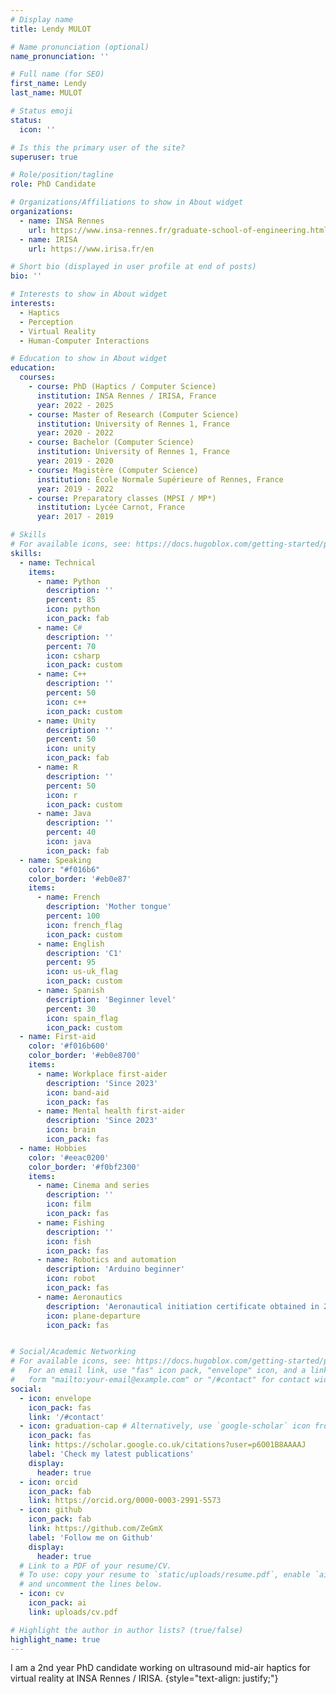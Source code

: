 ```yaml
---
# Display name
title: Lendy MULOT

# Name pronunciation (optional)
name_pronunciation: ''

# Full name (for SEO)
first_name: Lendy
last_name: MULOT

# Status emoji
status:
  icon: ''

# Is this the primary user of the site?
superuser: true

# Role/position/tagline
role: PhD Candidate

# Organizations/Affiliations to show in About widget
organizations:
  - name: INSA Rennes
    url: https://www.insa-rennes.fr/graduate-school-of-engineering.html
  - name: IRISA
    url: https://www.irisa.fr/en

# Short bio (displayed in user profile at end of posts)
bio: ''

# Interests to show in About widget
interests:
  - Haptics
  - Perception
  - Virtual Reality
  - Human-Computer Interactions

# Education to show in About widget
education:
  courses:
    - course: PhD (Haptics / Computer Science)
      institution: INSA Rennes / IRISA, France
      year: 2022 - 2025
    - course: Master of Research (Computer Science)
      institution: University of Rennes 1, France
      year: 2020 - 2022
    - course: Bachelor (Computer Science)
      institution: University of Rennes 1, France
      year: 2019 - 2020
    - course: Magistère (Computer Science)
      institution: École Normale Supérieure of Rennes, France
      year: 2019 - 2022
    - course: Preparatory classes (MPSI / MP*)
      institution: Lycée Carnot, France
      year: 2017 - 2019

# Skills
# For available icons, see: https://docs.hugoblox.com/getting-started/page-builder/#icons
skills:
  - name: Technical
    items:
      - name: Python
        description: ''
        percent: 85
        icon: python
        icon_pack: fab
      - name: C#
        description: ''
        percent: 70
        icon: csharp
        icon_pack: custom
      - name: C++
        description: ''
        percent: 50
        icon: c++
        icon_pack: custom
      - name: Unity
        description: ''
        percent: 50
        icon: unity
        icon_pack: fab
      - name: R
        description: ''
        percent: 50
        icon: r
        icon_pack: custom
      - name: Java
        description: ''
        percent: 40
        icon: java
        icon_pack: fab
  - name: Speaking
    color: "#f016b6"
    color_border: '#eb0e87'
    items:
      - name: French
        description: 'Mother tongue'
        percent: 100
        icon: french_flag
        icon_pack: custom
      - name: English
        description: 'C1'
        percent: 95
        icon: us-uk_flag
        icon_pack: custom
      - name: Spanish
        description: 'Beginner level'
        percent: 30
        icon: spain_flag
        icon_pack: custom
  - name: First-aid
    color: '#f016b600'
    color_border: '#eb0e8700'
    items:
      - name: Workplace first-aider
        description: 'Since 2023'
        icon: band-aid
        icon_pack: fas
      - name: Mental health first-aider
        description: 'Since 2023'
        icon: brain
        icon_pack: fas
  - name: Hobbies
    color: '#eeac0200'
    color_border: '#f0bf2300'
    items:
      - name: Cinema and series
        description: ''
        icon: film
        icon_pack: fas
      - name: Fishing
        description: ''
        icon: fish
        icon_pack: fas
      - name: Robotics and automation
        description: 'Arduino beginner'
        icon: robot
        icon_pack: fas
      - name: Aeronautics
        description: 'Aeronautical initiation certificate obtained in 2013'
        icon: plane-departure
        icon_pack: fas


# Social/Academic Networking
# For available icons, see: https://docs.hugoblox.com/getting-started/page-builder/#icons
#   For an email link, use "fas" icon pack, "envelope" icon, and a link in the
#   form "mailto:your-email@example.com" or "/#contact" for contact widget.
social:
  - icon: envelope
    icon_pack: fas
    link: '/#contact'
  - icon: graduation-cap # Alternatively, use `google-scholar` icon from `ai` icon pack
    icon_pack: fas
    link: https://scholar.google.co.uk/citations?user=p6O01B8AAAAJ
    label: 'Check my latest publications'
    display:
      header: true
  - icon: orcid
    icon_pack: fab
    link: https://orcid.org/0000-0003-2991-5573
  - icon: github
    icon_pack: fab
    link: https://github.com/ZeGmX
    label: 'Follow me on Github'
    display:
      header: true
  # Link to a PDF of your resume/CV.
  # To use: copy your resume to `static/uploads/resume.pdf`, enable `ai` icons in `params.yaml`,
  # and uncomment the lines below.
  - icon: cv
    icon_pack: ai
    link: uploads/cv.pdf

# Highlight the author in author lists? (true/false)
highlight_name: true
---
```


I am a 2nd year PhD candidate working on ultrasound mid-air haptics for virtual reality at INSA Rennes / IRISA.
{style="text-align: justify;"}

